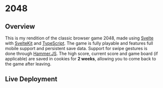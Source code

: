 # 2048
## Overview
This is my rendition of the classic browser game 2048, made using [Svelte](https://svelte.dev/) with [SvelteKit](https://svelte.dev/docs/kit/introduction) and [TypeScript](https://www.typescriptlang.org/). The game is fully playable and features full mobile support and persistent save data. Support for swipe gestures is done through [Hammer.JS](https://squadette.github.io/hammer.js/). The high score, current score and game board (if applicable) are saved in cookies for **2 weeks**, allowing you to come back to the game after leaving.
## Live Deployment
